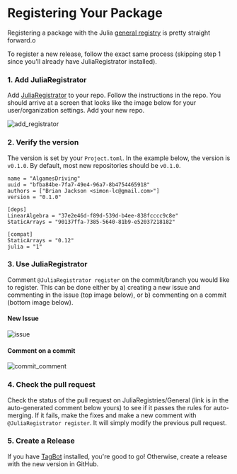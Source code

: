 # Registering Your Package
Registering a package with the Julia
[general  registry](https://github.com/JuliaRegistries/General) is pretty straight forward.o

To register a new release, follow the exact same process (skipping step 1 since you'll
already have JuliaRegistrator installed).

### 1. Add JuliaRegistrator
Add [JuliaRegistrator](https://github.com/JuliaRegistries/Registrator.jl#install-registrator) to your repo. Follow the instructions
in the repo. You should arrive at a screen that looks like the image
below for your user/organization settings. Add your new repo.

![add_registrator](images/add_registrator.png)

### 2. Verify the version
The version is set by your `Project.toml`. In the example below, the version is `v0.1.0`. By default, most new repositories should be `v0.1.0`.

```
name = "AlgamesDriving"
uuid = "bfba84be-7fa7-49e4-96a7-8b4754465918"
authors = ["Brian Jackson <simon-lc@gmail.com>"]
version = "0.1.0"

[deps]
LinearAlgebra = "37e2e46d-f89d-539d-b4ee-838fcccc9c8e"
StaticArrays = "90137ffa-7385-5640-81b9-e52037218182"

[compat]
StaticArrays = "0.12"
julia = "1"
```

### 3. Use JuliaRegistrator
Comment `@JuliaRegistrator register` on the commit/branch you would like to register.
This can be done either by a) creating a new issue and commenting in the issue
(top image below), or b) commenting on a commit (bottom image below).

#### New Issue
![issue](images/issue.png)

#### Comment on a commit
![commit_comment](images/commit_comment.png)

### 4. Check the pull request
Check the status of the pull request on JuliaRegistries/General (link is in the auto-generated
comment below yours) to see if it passes the rules for auto-merging. If it fails, make
the fixes and make a new comment with `@JuliaRegistrator register`. It
will simply modify the previous pull request.

### 5. Create a Release
If you have [TagBot](@ref) installed, you're good to go! Otherwise, create a release with
the new version in GitHub.

